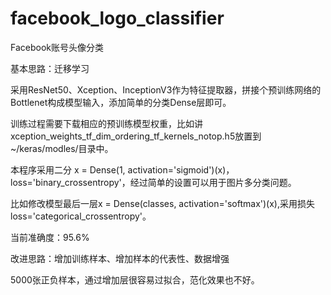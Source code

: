# facebook_logo_classifier
Facebook账号头像分类

基本思路：迁移学习

  采用ResNet50、Xception、InceptionV3作为特征提取器，拼接个预训练网络的Bottlenet构成模型输入，添加简单的分类Dense层即可。
  
  训练过程需要下载相应的预训练模型权重，比如讲xception_weights_tf_dim_ordering_tf_kernels_notop.h5放置到~/keras/modles/目录中。
  
  本程序采用二分 x = Dense(1, activation='sigmoid')(x)，   loss='binary_crossentropy'，经过简单的设置可以用于图片多分类问题。
  
  比如修改模型最后一层x = Dense(classes, activation='softmax')(x),采用损失loss='categorical_crossentropy'。
  
当前准确度：95.6%

改进思路：增加训练样本、增加样本的代表性、数据增强

5000张正负样本，通过增加层很容易过拟合，范化效果也不好。

